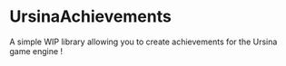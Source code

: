 # UrsinaAchievements
A simple WIP library allowing you to create achievements for the Ursina game engine !
